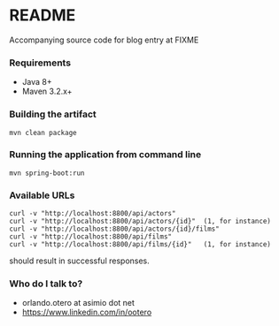 # README #

Accompanying source code for blog entry at FIXME


### Requirements ###

* Java 8+
* Maven 3.2.x+

### Building the artifact ###

```
mvn clean package
```

### Running the application from command line ###

```
mvn spring-boot:run
```

### Available URLs

```
curl -v "http://localhost:8800/api/actors"
curl -v "http://localhost:8800/api/actors/{id}"  (1, for instance)
curl -v "http://localhost:8800/api/actors/{id}/films"
curl -v "http://localhost:8800/api/films"
curl -v "http://localhost:8800/api/films/{id}"   (1, for instance)
```
should result in successful responses.

### Who do I talk to? ###

* orlando.otero at asimio dot net
* https://www.linkedin.com/in/ootero